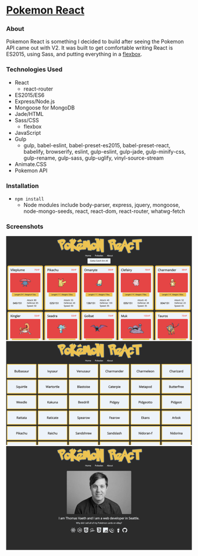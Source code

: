 # [Pokemon React](http://pokemon-react.herokuapp.com/)
### About
Pokemon React is something I decided to build after seeing the Pokemon API came out with V2. It was built to get comfortable writing React is ES2015, using Sass, and putting everything in a [flexbox](http://flexboxfroggy.com/).

### Technologies Used
* React
  - react-router
* ES2015/ES6
* Express/Node.js
* Mongoose for MongoDB
* Jade/HTML
* Sass/CSS
  - flexbox
* JavaScript
* Gulp
  - gulp, babel-eslint, babel-preset-es2015, babel-preset-react, babelify, browserify, eslint, gulp-eslint, gulp-jade, gulp-minify-css, gulp-rename, gulp-sass, gulp-uglify, vinyl-source-stream
* Animate.CSS
* Pokemon API

### Installation
* ````npm install````
  - Node modules include body-parser, express, jquery, mongoose, node-mongo-seeds, react, react-dom, react-router, whatwg-fetch

### Screenshots
![Home](https://github.com/thomasvaeth/pokemon-react/blob/master/screenshots/screenshot-1.png "Desktop screenshot")
![Pokedex](https://github.com/thomasvaeth/pokemon-react/blob/master/screenshots/screenshot-2.png "Desktop screenshot")
![About](https://github.com/thomasvaeth/pokemon-react/blob/master/screenshots/screenshot-3.png "Desktop screenshot")
